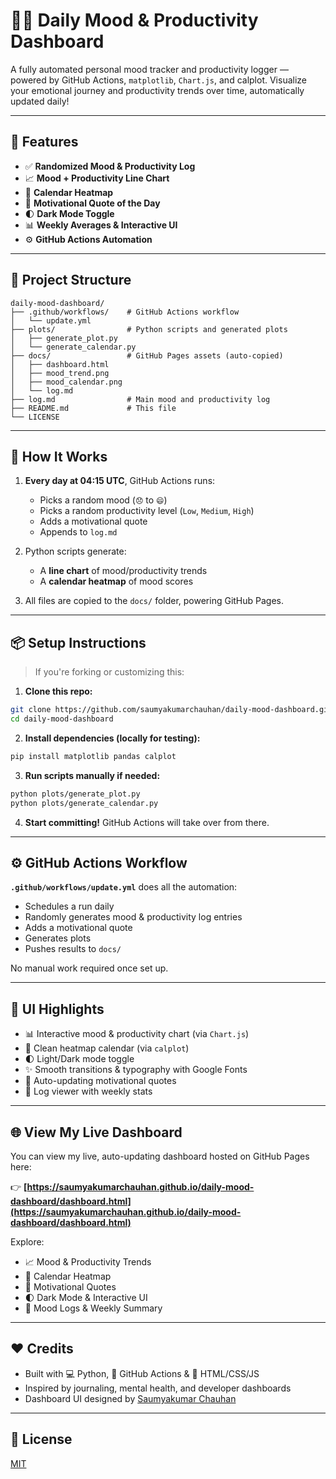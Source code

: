 # 🧘‍♂️ Daily Mood & Productivity Dashboard

A fully automated personal mood tracker and productivity logger — powered by GitHub Actions, `matplotlib`, `Chart.js`, and calplot. Visualize your emotional journey and productivity trends over time, automatically updated daily!

---

## 🌟 Features

- ✅ **Randomized Mood & Productivity Log**
- 📈 **Mood + Productivity Line Chart**
- 📆 **Calendar Heatmap**
- 💬 **Motivational Quote of the Day**
- 🌓 **Dark Mode Toggle**
- 📊 **Weekly Averages & Interactive UI**
- ⚙️ **GitHub Actions Automation**

---

## 📁 Project Structure

```
daily-mood-dashboard/
├── .github/workflows/    # GitHub Actions workflow
│   └── update.yml
├── plots/                # Python scripts and generated plots
│   ├── generate_plot.py
│   └── generate_calendar.py
├── docs/                 # GitHub Pages assets (auto-copied)
│   ├── dashboard.html
│   ├── mood_trend.png
│   ├── mood_calendar.png
│   └── log.md
├── log.md                # Main mood and productivity log
├── README.md             # This file
└── LICENSE
```

---

## 🚀 How It Works

1. **Every day at 04:15 UTC**, GitHub Actions runs:
   - Picks a random mood (`😞` to `😄`)
   - Picks a random productivity level (`Low`, `Medium`, `High`)
   - Adds a motivational quote
   - Appends to `log.md`

2. Python scripts generate:
   - A **line chart** of mood/productivity trends
   - A **calendar heatmap** of mood scores

3. All files are copied to the `docs/` folder, powering GitHub Pages.

---

## 📦 Setup Instructions

> If you're forking or customizing this:

1. **Clone this repo:**

```bash
git clone https://github.com/saumyakumarchauhan/daily-mood-dashboard.git
cd daily-mood-dashboard
```

2. **Install dependencies (locally for testing):**

```bash
pip install matplotlib pandas calplot
```

3. **Run scripts manually if needed:**

```bash
python plots/generate_plot.py
python plots/generate_calendar.py
```

4. **Start committing!** GitHub Actions will take over from there.

---

## ⚙️ GitHub Actions Workflow

**`.github/workflows/update.yml`** does all the automation:

- Schedules a run daily
- Randomly generates mood & productivity log entries
- Adds a motivational quote
- Generates plots
- Pushes results to `docs/`

No manual work required once set up.

---

## 🎨 UI Highlights

- 📊 Interactive mood & productivity chart (via `Chart.js`)
- 📆 Clean heatmap calendar (via `calplot`)
- 🌓 Light/Dark mode toggle
- ✨ Smooth transitions & typography with Google Fonts
- 💬 Auto-updating motivational quotes
- 📘 Log viewer with weekly stats

---

## 🌐 View My Live Dashboard

You can view my live, auto-updating dashboard hosted on GitHub Pages here:

👉 **[https://saumyakumarchauhan.github.io/daily-mood-dashboard/dashboard.html](https://saumyakumarchauhan.github.io/daily-mood-dashboard/dashboard.html)**

Explore:
- 📈 Mood & Productivity Trends  
- 📆 Calendar Heatmap  
- 🧠 Motivational Quotes  
- 🌓 Dark Mode & Interactive UI  
- 💬 Mood Logs & Weekly Summary

---

## ❤️ Credits

- Built with 💻 Python, 🧠 GitHub Actions & 🎨 HTML/CSS/JS
- Inspired by journaling, mental health, and developer dashboards
- Dashboard UI designed by [Saumyakumar Chauhan](https://github.com/saumyakumarchauhan)

---

## 📜 License

[MIT](LICENSE)
